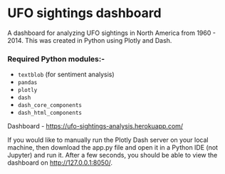 # UFO sightings dashboard
A dashboard for analyzing UFO sightings in North America from 1960 - 2014. This was created in Python using Plotly and Dash.

### Required Python modules:-
- `textblob` (for sentiment analysis)
- `pandas`
- `plotly`
- `dash`
- `dash_core_components`
- `dash_html_components`  

Dashboard - https://ufo-sightings-analysis.herokuapp.com/

If you would like to manually run the Plotly Dash server on your local machine, then download the app.py file and open it in a Python IDE (not Jupyter) and run it. After a few seconds, you should be able to view the dashboard on http://127.0.0.1:8050/.
